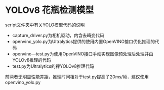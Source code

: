 # YOLOv8 花瓶检测模型

script文件夹中有关YOLO模型代码的说明
+ capture_driver.py为相机驱动，内含去畸变代码
+ openvino_yolo.py为Ultralytics提供的使用内置OpenVINO接口优化推理的代码
+ openvino—test.py为使用OpenVINO接口手动实现图像预处理后处理并由YOLOv8推理的代码
+ test.py为Ultralytics的裸YOLOv8推理代码

前两者无明显性能差距，推理时间相对于test.py提高了20ms/帧，建议使用openvino_yolo.py